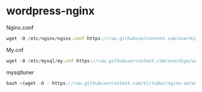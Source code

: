 # wordpress-nginx

Nginx.conf
```javascript
wget -O /etc/nginx/nginx.conf https://raw.githubusercontent.com/overdigo/wordpress-nginx/master/nginx/nginx.conf
```
My.cnf
```javascript
wget -O /etc/mysql/my.cnf https://raw.githubusercontent.com/overdigo/wordpress-nginx/master/mysql/my.cnf
```


mysqltuner
```javascript
bash <(wget -O - https://raw.githubusercontent.com/VirtuBox/nginx-ee/master/nginx-build.sh)
```
